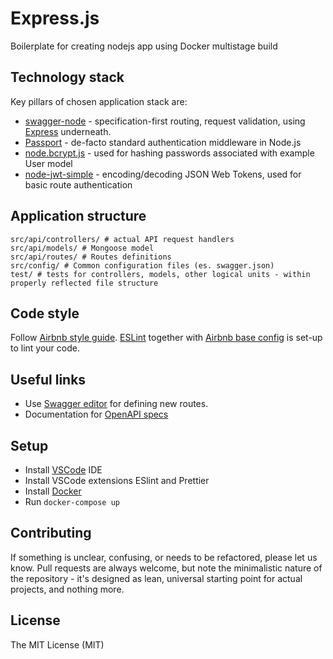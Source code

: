 # Express.js
Boilerplate for creating nodejs app using Docker multistage build

## Technology stack

Key pillars of chosen application stack are:
* [swagger-node](https://github.com/swagger-api/swagger-node) - specification-first routing, request validation, using [Express](https://expressjs.com/) underneath.
* [Passport](http://passportjs.org/) - de-facto standard authentication middleware in Node.js
* [node.bcrypt.js](https://github.com/kelektiv/node.bcrypt.js) - used for hashing passwords associated with example User model
* [node-jwt-simple](https://github.com/hokaccha/node-jwt-simple) - encoding/decoding JSON Web Tokens, used for basic route authentication

## Application structure

```
src/api/controllers/ # actual API request handlers
src/api/models/ # Mongoose model
src/api/routes/ # Routes definitions
src/config/ # Common configuration files (es. swagger.json)
test/ # tests for controllers, models, other logical units - within properly reflected file structure
```

## Code style

Follow [Airbnb style guide](https://github.com/airbnb/javascript). [ESLint](http://eslint.org/) together with [Airbnb base config](https://www.npmjs.com/package/eslint-config-airbnb-base) is set-up to lint your code.

## Useful links

* Use [Swagger editor](editor.swagger.io) for defining new routes.
* Documentation for [OpenAPI specs](https://swagger.io/specification/v2/)

## Setup 

* Install [VSCode](https://code.visualstudio.com/) IDE
* Install VSCode extensions ESlint and Prettier
* Install [Docker](https://docs.docker.com/install/)
* Run `docker-compose up`

## Contributing

If something is unclear, confusing, or needs to be refactored, please let us know. Pull requests are always welcome, but note the minimalistic nature of the repository - it's designed as lean, universal starting point for actual projects, and nothing more.

## License
The MIT License (MIT)

